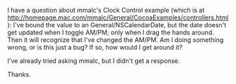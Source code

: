 I have a question about mmalc's Clock Control example (which is at http://homepage.mac.com/mmalc/General/CocoaExamples/controllers.html): I've bound the value to an General/NSCalendarDate, but the date doesn't get updated when I toggle AM/PM; only when I drag the hands around. Then it will recognize that I've changed the AM/PM.
Am I doing something wrong, or is this just a bug? If so, how would I get around it?

I've already tried asking mmalc, but I didn't get a response.

Thanks.